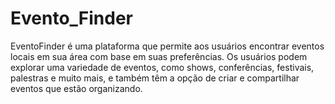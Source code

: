 # Evento_Finder
EventoFinder é uma plataforma que permite aos usuários encontrar eventos locais em sua área com base em suas preferências. Os usuários podem explorar uma variedade de eventos, como shows, conferências, festivais, palestras e muito mais, e também têm a opção de criar e compartilhar eventos que estão organizando.
